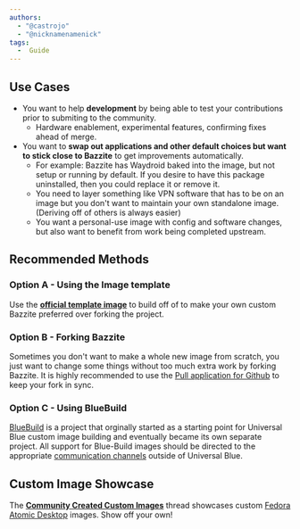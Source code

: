 ```yaml
---
authors:
  - "@castrojo"
  - "@nicknamenamenick"
tags:
  -  Guide
---
```


<!-- ANCHOR: METADATA -->
<!--{"url_discourse": "https://universal-blue.discourse.group/docs?topic=43", "fetched_at": "2024-09-03 16:43:11.309087+00:00"}-->
<!-- ANCHOR_END: METADATA -->

## Use Cases
 
- You want to help **development** by being able to test your contributions prior to submiting to the community.
    - Hardware enablement, experimental features, confirming fixes ahead of merge.
- You want to **swap out applications and other default choices but want to stick close to Bazzite** to get improvements automatically.
    - For example: Bazzite has Waydroid baked into the image, but not setup or running by default.  If you desire to have this package uninstalled, then you could replace it or remove it. 
    - You need to layer something like VPN software that has to be on an image but you don't want to maintain your own standalone image. (Deriving off of others is always easier)
    - You want a personal-use image with config and software changes, but also want to benefit from work being completed upstream.

## Recommended Methods

### Option A - Using the Image template

Use the [**official template image**](https://github.com/ublue-os/image-template) to build off of to make your own custom Bazzite preferred over forking the project.
 
### Option B - Forking Bazzite

Sometimes you don't want to make a whole new image from scratch, you just want to change some things without too much extra work by forking Bazzite.  It is highly recommended to use the [Pull application for Github](https://github.com/apps/pull) to keep your fork in sync.

### Option C - Using BlueBuild

[BlueBuild](https://blue-build.org/learn/universal-blue/) is a project that orginally started as a starting point for Universal Blue custom image building and eventually became its own separate project.  All support for Blue-Build images should be directed to the appropriate [communication channels](https://blue-build.org/community/) outside of Universal Blue.

## Custom Image Showcase

The [**Community Created Custom Images**](https://universal-blue.discourse.group/t/list-of-community-created-custom-images/340) thread showcases custom [Fedora Atomic Desktop](https://fedoraproject.org/atomic-desktops/) images.  Show off your own!

